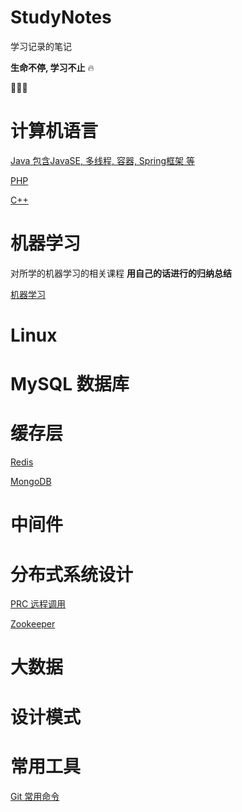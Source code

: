 # StudyNotes
学习记录的笔记

**生命不停, 学习不止** 🔥

🏃🏃‍♀️



# 计算机语言

[Java 包含JavaSE, 多线程, 容器, Spring框架 等](java/README.md)

[PHP]()

[C++]()



# 机器学习

对所学的机器学习的相关课程 **用自己的话进行的归纳总结**

[机器学习](机器学习/README.md)





# Linux







# MySQL 数据库







# 缓存层

[Redis]()

[MongoDB]()







# 中间件







# 分布式系统设计

[PRC 远程调用]()

[Zookeeper]()







# 大数据







# 设计模式





# 常用工具

[Git 常用命令]()

